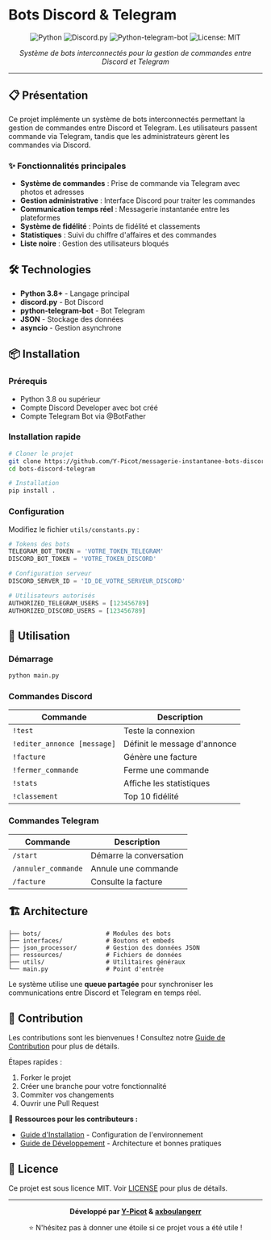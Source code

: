 # Bots Discord & Telegram

<div align="center">

![Python](https://img.shields.io/badge/python-3.8+-blue.svg)
![Discord.py](https://img.shields.io/badge/discord.py-2.0.0+-green.svg)
![Python-telegram-bot](https://img.shields.io/badge/python--telegram--bot-13.0+-yellow.svg)
![License: MIT](https://img.shields.io/badge/License-MIT-yellow.svg)

*Système de bots interconnectés pour la gestion de commandes entre Discord et Telegram*

</div>

---

## 📋 Présentation

Ce projet implémente un système de bots interconnectés permettant la gestion de commandes entre Discord et Telegram. Les utilisateurs passent commande via Telegram, tandis que les administrateurs gèrent les commandes via Discord.

### ✨ Fonctionnalités principales

- **Système de commandes** : Prise de commande via Telegram avec photos et adresses
- **Gestion administrative** : Interface Discord pour traiter les commandes
- **Communication temps réel** : Messagerie instantanée entre les plateformes
- **Système de fidélité** : Points de fidélité et classements
- **Statistiques** : Suivi du chiffre d'affaires et des commandes
- **Liste noire** : Gestion des utilisateurs bloqués

## 🛠️ Technologies

- **Python 3.8+** - Langage principal
- **discord.py** - Bot Discord
- **python-telegram-bot** - Bot Telegram 
- **JSON** - Stockage des données
- **asyncio** - Gestion asynchrone

## 📦 Installation

### Prérequis

- Python 3.8 ou supérieur
- Compte Discord Developer avec bot créé
- Compte Telegram Bot via @BotFather

### Installation rapide

```bash
# Cloner le projet
git clone https://github.com/Y-Picot/messagerie-instantanee-bots-discord-telegram.git
cd bots-discord-telegram

# Installation
pip install .
```

### Configuration

Modifiez le fichier `utils/constants.py` :

```python
# Tokens des bots
TELEGRAM_BOT_TOKEN = 'VOTRE_TOKEN_TELEGRAM'
DISCORD_BOT_TOKEN = 'VOTRE_TOKEN_DISCORD'

# Configuration serveur
DISCORD_SERVER_ID = 'ID_DE_VOTRE_SERVEUR_DISCORD'

# Utilisateurs autorisés
AUTHORIZED_TELEGRAM_USERS = [123456789]
AUTHORIZED_DISCORD_USERS = [123456789]
```

## 🚀 Utilisation

### Démarrage

```bash
python main.py
```

### Commandes Discord

| Commande | Description |
|----------|-------------|
| `!test` | Teste la connexion |
| `!editer_annonce [message]` | Définit le message d'annonce |
| `!facture` | Génère une facture |
| `!fermer_commande` | Ferme une commande |
| `!stats` | Affiche les statistiques |
| `!classement` | Top 10 fidélité |

### Commandes Telegram

| Commande | Description |
|----------|-------------|
| `/start` | Démarre la conversation |
| `/annuler_commande` | Annule une commande |
| `/facture` | Consulte la facture |

## 🏗️ Architecture

```
├── bots/                  # Modules des bots
├── interfaces/            # Boutons et embeds
├── json_processor/        # Gestion des données JSON
├── ressources/            # Fichiers de données
├── utils/                 # Utilitaires généraux
└── main.py                # Point d'entrée
```

Le système utilise une **queue partagée** pour synchroniser les communications entre Discord et Telegram en temps réel.

## 🤝 Contribution

Les contributions sont les bienvenues ! Consultez notre [Guide de Contribution](CONTRIBUTING.md) pour plus de détails.

Étapes rapides :

1. Forker le projet
2. Créer une branche pour votre fonctionnalité
3. Commiter vos changements
4. Ouvrir une Pull Request

📖 **Ressources pour les contributeurs :**
- [Guide d'Installation](docs/INSTALLATION.md) - Configuration de l'environnement
- [Guide de Développement](docs/guide-developpement.md) - Architecture et bonnes pratiques

## 📄 Licence

Ce projet est sous licence MIT. Voir [LICENSE](LICENSE) pour plus de détails.

---

<div align="center">

**Développé par [Y-Picot](https://github.com/Y-Picot) & [axboulangerr](https://github.com/axboulangerr)**

⭐ N'hésitez pas à donner une étoile si ce projet vous a été utile !

</div>

